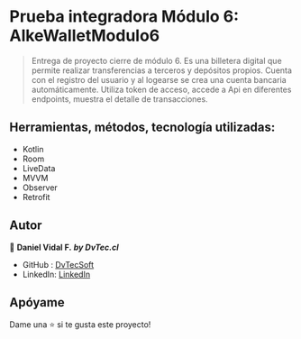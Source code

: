 # Prueba integradora Módulo 6: AlkeWalletModulo6
> Entrega de proyecto cierre de módulo 6.
> Es una billetera digital que permite realizar transferencias a terceros y depósitos propios.
> Cuenta con el registro del usuario y al logearse se crea una cuenta bancaria automáticamente.
> Utiliza token de acceso, accede a Api en diferentes endpoints, muestra el detalle de transacciones.

## Herramientas, métodos, tecnología utilizadas: 
- Kotlin
- Room
- LiveData
- MVVM
- Observer
- Retrofit

## Autor

👤 **Daniel Vidal F.**
***by DvTec.cl***

- GitHub  : [DvTecSoft](https://github.com/DvTecSoft)
- LinkedIn: [LinkedIn](https://www.linkedin.com/in/daniel-alejandro-vidal-figueroa-58108a51) 

## Apóyame
Dame una ⭐️ si te gusta este proyecto!





